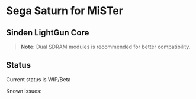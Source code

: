 # Sega Saturn for MiSTer

## Sinden LightGun Core

> **Note:** Dual SDRAM modules is recommended for better compatibility.

## Status

Current status is WIP/Beta

Known issues:

